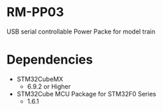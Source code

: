 # RM-PP03
USB serial controllable Power Packe for model train

# Dependencies

- STM32CubeMX
  - 6.9.2 or Higher
- STM32Cube MCU Package for STM32F0 Series
  - 1.6.1
